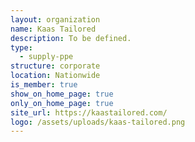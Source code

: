 ```yaml
---
layout: organization
name: Kaas Tailored
description: To be defined.
type:
  - supply-ppe
structure: corporate
location: Nationwide
is_member: true
show_on_home_page: true
only_on_home_page: true
site_url: https://kaastailored.com/
logo: /assets/uploads/kaas-tailored.png
---
```

